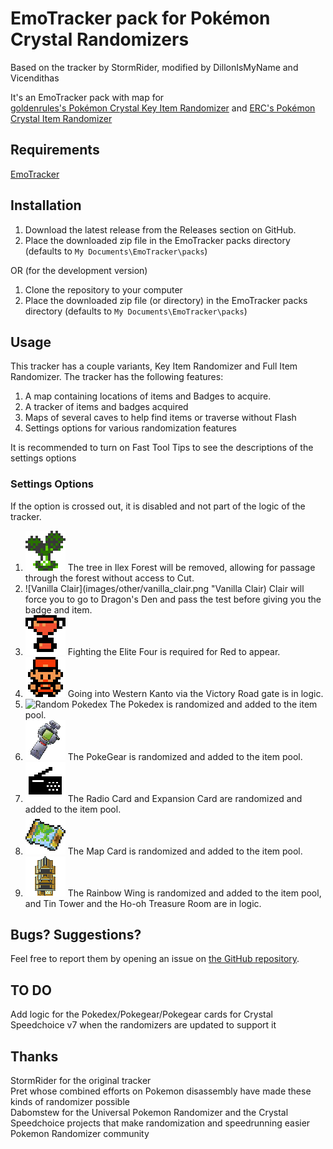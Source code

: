# EmoTracker pack for Pokémon Crystal Randomizers

Based on the tracker by StormRider, modified by DillonIsMyName and Vicendithas

It's an EmoTracker pack with map for\
[goldenrules's Pokémon Crystal Key Item Randomizer](http://crystal-key-item-randomizer.herokuapp.com/index.html) and [ERC's Pokémon Crystal Item Randomizer](https://github.com/erudnick-cohen/Pokemon-Crystal-Item-Randomizer)

## Requirements
[EmoTracker](https://emotracker.net/)

## Installation
1. Download the latest release from the Releases section on GitHub.
2. Place the downloaded zip file in the EmoTracker packs directory (defaults to ``My Documents\EmoTracker\packs``)

OR (for the development version)

1. Clone the repository to your computer
2. Place the downloaded zip file (or directory) in the EmoTracker packs directory (defaults to ``My Documents\EmoTracker\packs``)

## Usage

This tracker has a couple variants, Key Item Randomizer and Full Item Randomizer. The tracker has the following features:

1. A map containing locations of items and Badges to acquire.
2. A tracker of items and badges acquired
3. Maps of several caves to help find items or traverse without Flash
4. Settings options for various randomization features

It is recommended to turn on Fast Tool Tips to see the descriptions of the settings options

### Settings Options

If the option is crossed out, it is disabled and not part of the logic of the tracker.

1. ![Ilex Cut Tree](images/other/cut_tree.png "Ilex Cut Tree") The tree in Ilex Forest will be removed, allowing for passage through the forest without access to Cut.
2. ![Vanilla Clair](images/other/vanilla_clair.png "Vanilla Clair) Clair will force you to go to Dragon's Den and pass the test before giving you the badge and item.
3. ![Elite Four Required](images/other/trophy.png "Elite Four Required") Fighting the Elite Four is required for Red to appear.
4. ![Backward Kanto](images/other/backward_kanto.png "Backward Kanto") Going into Western Kanto via the Victory Road gate is in logic.
5. ![Random Pokedex](images/items/pokedes.png "Random Pokedex") The Pokedex is randomized and added to the item pool.
6. ![Random Pokegear](images/items/pokegear.png "Random Pokegear") The PokeGear is randomized and added to the item pool.
7. ![Random Radio Cards](images/items/radio_card.png "Random Radio Cards") The Radio Card and Expansion Card are randomized and added to the item pool.
8. ![Random Map Card](images/items/map_card.png "Random Map Card") The Map Card is randomized and added to the item pool.
9. ![Tin Tower and Ho-oh Chamber](images/other/tin_tower.png "Tin Tower and Ho-oh Chamber") The Rainbow Wing is randomized and added to the item pool, and Tin Tower and the Ho-oh Treasure Room are in logic.

## Bugs? Suggestions?

Feel free to report them by opening an issue on
[the GitHub repository](https://github.com/Vicendithas/pokemon-crystal-randomizer-tracker).

## TO DO
Add logic for the Pokedex/Pokegear/Pokegear cards for Crystal Speedchoice v7 when the randomizers are updated to support it

## Thanks
StormRider for the original tracker\
Pret whose combined efforts on Pokemon disassembly have made these kinds of randomizer possible\
Dabomstew for the Universal Pokemon Randomizer and the Crystal Speedchoice projects that make randomization and speedrunning easier\
Pokemon Randomizer community
